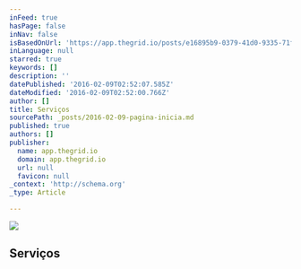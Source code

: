 ```yaml
---
inFeed: true
hasPage: false
inNav: false
isBasedOnUrl: 'https://app.thegrid.io/posts/e16895b9-0379-41d0-9335-71fbb1127d56/edit'
inLanguage: null
starred: true
keywords: []
description: ''
datePublished: '2016-02-09T02:52:07.585Z'
dateModified: '2016-02-09T02:52:00.766Z'
author: []
title: Serviços
sourcePath: _posts/2016-02-09-pagina-inicia.md
published: true
authors: []
publisher:
  name: app.thegrid.io
  domain: app.thegrid.io
  url: null
  favicon: null
_context: 'http://schema.org'
_type: Article

---
```

![](https://the-grid-user-content.s3-us-west-2.amazonaws.com/50715431-a0a1-4827-a266-566671028c86.jpg)

## Serviços